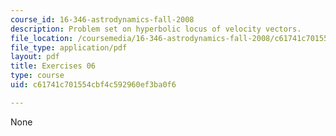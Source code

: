 ```yaml
---
course_id: 16-346-astrodynamics-fall-2008
description: Problem set on hyperbolic locus of velocity vectors.
file_location: /coursemedia/16-346-astrodynamics-fall-2008/c61741c701554cbf4c592960ef3ba0f6_ex_06.pdf
file_type: application/pdf
layout: pdf
title: Exercises 06
type: course
uid: c61741c701554cbf4c592960ef3ba0f6

---
```

None